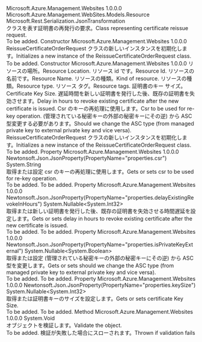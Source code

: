 <Type Name="ReissueCertificateOrderRequest" FullName="Microsoft.Azure.Management.WebSites.Models.ReissueCertificateOrderRequest">
  <TypeSignature Language="C#" Value="public class ReissueCertificateOrderRequest : Microsoft.Azure.Management.WebSites.Models.Resource" />
  <TypeSignature Language="ILAsm" Value=".class public auto ansi beforefieldinit ReissueCertificateOrderRequest extends Microsoft.Azure.Management.WebSites.Models.Resource" />
  <TypeSignature Language="DocId" Value="T:Microsoft.Azure.Management.WebSites.Models.ReissueCertificateOrderRequest" />
  <TypeSignature Language="VB.NET" Value="Public Class ReissueCertificateOrderRequest&#xA;Inherits Resource" />
  <TypeSignature Language="F#" Value="type ReissueCertificateOrderRequest = class&#xA;    inherit Resource" />
  <AssemblyInfo>
    <AssemblyName>Microsoft.Azure.Management.Websites</AssemblyName>
    <AssemblyVersion>1.0.0.0</AssemblyVersion>
  </AssemblyInfo>
  <Base>
    <BaseTypeName>Microsoft.Azure.Management.WebSites.Models.Resource</BaseTypeName>
  </Base>
  <Interfaces />
  <Attributes>
    <Attribute>
      <AttributeName>Microsoft.Rest.Serialization.JsonTransformation</AttributeName>
    </Attribute>
  </Attributes>
  <Docs>
    <summary>
            <span data-ttu-id="aca5e-101">クラスを表す証明書の再発行の要求。</span><span class="sxs-lookup"><span data-stu-id="aca5e-101">Class representing certificate reissue request.</span></span>
            </summary>
    <remarks>To be added.</remarks>
  </Docs>
  <Members>
    <Member MemberName=".ctor">
      <MemberSignature Language="C#" Value="public ReissueCertificateOrderRequest ();" />
      <MemberSignature Language="ILAsm" Value=".method public hidebysig specialname rtspecialname instance void .ctor() cil managed" />
      <MemberSignature Language="DocId" Value="M:Microsoft.Azure.Management.WebSites.Models.ReissueCertificateOrderRequest.#ctor" />
      <MemberSignature Language="VB.NET" Value="Public Sub New ()" />
      <MemberType>Constructor</MemberType>
      <AssemblyInfo>
        <AssemblyName>Microsoft.Azure.Management.Websites</AssemblyName>
        <AssemblyVersion>1.0.0.0</AssemblyVersion>
      </AssemblyInfo>
      <Parameters />
      <Docs>
        <summary>
            <span data-ttu-id="aca5e-102">ReissueCertificateOrderRequest クラスの新しいインスタンスを初期化します。</span><span class="sxs-lookup"><span data-stu-id="aca5e-102">Initializes a new instance of the ReissueCertificateOrderRequest class.</span></span>
            </summary>
        <remarks>To be added.</remarks>
      </Docs>
    </Member>
    <Member MemberName=".ctor">
      <MemberSignature Language="C#" Value="public ReissueCertificateOrderRequest (string location, string id = null, string name = null, string kind = null, string type = null, System.Collections.Generic.IDictionary&lt;string,string&gt; tags = null, Nullable&lt;int&gt; keySize = null, Nullable&lt;int&gt; delayExistingRevokeInHours = null, string csr = null, Nullable&lt;bool&gt; isPrivateKeyExternal = null);" />
      <MemberSignature Language="ILAsm" Value=".method public hidebysig specialname rtspecialname instance void .ctor(string location, string id, string name, string kind, string type, class System.Collections.Generic.IDictionary`2&lt;string, string&gt; tags, valuetype System.Nullable`1&lt;int32&gt; keySize, valuetype System.Nullable`1&lt;int32&gt; delayExistingRevokeInHours, string csr, valuetype System.Nullable`1&lt;bool&gt; isPrivateKeyExternal) cil managed" />
      <MemberSignature Language="DocId" Value="M:Microsoft.Azure.Management.WebSites.Models.ReissueCertificateOrderRequest.#ctor(System.String,System.String,System.String,System.String,System.String,System.Collections.Generic.IDictionary{System.String,System.String},System.Nullable{System.Int32},System.Nullable{System.Int32},System.String,System.Nullable{System.Boolean})" />
      <MemberSignature Language="VB.NET" Value="Public Sub New (location As String, Optional id As String = null, Optional name As String = null, Optional kind As String = null, Optional type As String = null, Optional tags As IDictionary(Of String, String) = null, Optional keySize As Nullable(Of Integer) = null, Optional delayExistingRevokeInHours As Nullable(Of Integer) = null, Optional csr As String = null, Optional isPrivateKeyExternal As Nullable(Of Boolean) = null)" />
      <MemberSignature Language="F#" Value="new Microsoft.Azure.Management.WebSites.Models.ReissueCertificateOrderRequest : string * string * string * string * string * System.Collections.Generic.IDictionary&lt;string, string&gt; * Nullable&lt;int&gt; * Nullable&lt;int&gt; * string * Nullable&lt;bool&gt; -&gt; Microsoft.Azure.Management.WebSites.Models.ReissueCertificateOrderRequest" Usage="new Microsoft.Azure.Management.WebSites.Models.ReissueCertificateOrderRequest (location, id, name, kind, type, tags, keySize, delayExistingRevokeInHours, csr, isPrivateKeyExternal)" />
      <MemberType>Constructor</MemberType>
      <AssemblyInfo>
        <AssemblyName>Microsoft.Azure.Management.Websites</AssemblyName>
        <AssemblyVersion>1.0.0.0</AssemblyVersion>
      </AssemblyInfo>
      <Parameters>
        <Parameter Name="location" Type="System.String" />
        <Parameter Name="id" Type="System.String" />
        <Parameter Name="name" Type="System.String" />
        <Parameter Name="kind" Type="System.String" />
        <Parameter Name="type" Type="System.String" />
        <Parameter Name="tags" Type="System.Collections.Generic.IDictionary&lt;System.String,System.String&gt;" />
        <Parameter Name="keySize" Type="System.Nullable&lt;System.Int32&gt;" />
        <Parameter Name="delayExistingRevokeInHours" Type="System.Nullable&lt;System.Int32&gt;" />
        <Parameter Name="csr" Type="System.String" />
        <Parameter Name="isPrivateKeyExternal" Type="System.Nullable&lt;System.Boolean&gt;" />
      </Parameters>
      <Docs>
        <param name="location"><span data-ttu-id="aca5e-103">リソースの場所。</span><span class="sxs-lookup"><span data-stu-id="aca5e-103">Resource Location.</span></span></param>
        <param name="id"><span data-ttu-id="aca5e-104">リソース id です。</span><span class="sxs-lookup"><span data-stu-id="aca5e-104">Resource Id.</span></span></param>
        <param name="name"><span data-ttu-id="aca5e-105">リソースの名前です。</span><span class="sxs-lookup"><span data-stu-id="aca5e-105">Resource Name.</span></span></param>
        <param name="kind"><span data-ttu-id="aca5e-106">リソースの種類。</span><span class="sxs-lookup"><span data-stu-id="aca5e-106">Kind of resource.</span></span></param>
        <param name="type"><span data-ttu-id="aca5e-107">リソースの種類。</span><span class="sxs-lookup"><span data-stu-id="aca5e-107">Resource type.</span></span></param>
        <param name="tags"><span data-ttu-id="aca5e-108">リソース タグ。</span><span class="sxs-lookup"><span data-stu-id="aca5e-108">Resource tags.</span></span></param>
        <param name="keySize"><span data-ttu-id="aca5e-109">証明書のキー サイズ。</span><span class="sxs-lookup"><span data-stu-id="aca5e-109">Certificate Key Size.</span></span></param>
        <param name="delayExistingRevokeInHours"><span data-ttu-id="aca5e-110">遅延時間を新しい証明書を発行した後、既存の証明書を失効させます。</span><span class="sxs-lookup"><span data-stu-id="aca5e-110">Delay in hours to revoke existing certificate after the new certificate is issued.</span></span></param>
        <param name="csr"><span data-ttu-id="aca5e-111">Csr のキーの再処理に使用します。</span><span class="sxs-lookup"><span data-stu-id="aca5e-111">Csr to be used for re-key operation.</span></span></param>
        <param name="isPrivateKeyExternal"><span data-ttu-id="aca5e-112">(管理されている秘密キーの外部の秘密キーにその逆) から ASC 型変更する必要があります。</span><span class="sxs-lookup"><span data-stu-id="aca5e-112">Should we change the ASC type (from managed private key to external private key and vice versa).</span></span></param>
        <summary>
            <span data-ttu-id="aca5e-113">ReissueCertificateOrderRequest クラスの新しいインスタンスを初期化します。</span><span class="sxs-lookup"><span data-stu-id="aca5e-113">Initializes a new instance of the ReissueCertificateOrderRequest class.</span></span>
            </summary>
        <remarks>To be added.</remarks>
      </Docs>
    </Member>
    <Member MemberName="Csr">
      <MemberSignature Language="C#" Value="public string Csr { get; set; }" />
      <MemberSignature Language="ILAsm" Value=".property instance string Csr" />
      <MemberSignature Language="DocId" Value="P:Microsoft.Azure.Management.WebSites.Models.ReissueCertificateOrderRequest.Csr" />
      <MemberSignature Language="VB.NET" Value="Public Property Csr As String" />
      <MemberSignature Language="F#" Value="member this.Csr : string with get, set" Usage="Microsoft.Azure.Management.WebSites.Models.ReissueCertificateOrderRequest.Csr" />
      <MemberType>Property</MemberType>
      <AssemblyInfo>
        <AssemblyName>Microsoft.Azure.Management.Websites</AssemblyName>
        <AssemblyVersion>1.0.0.0</AssemblyVersion>
      </AssemblyInfo>
      <Attributes>
        <Attribute>
          <AttributeName>Newtonsoft.Json.JsonProperty(PropertyName="properties.csr")</AttributeName>
        </Attribute>
      </Attributes>
      <ReturnValue>
        <ReturnType>System.String</ReturnType>
      </ReturnValue>
      <Docs>
        <summary>
            <span data-ttu-id="aca5e-114">取得または設定 csr のキーの再処理に使用します。</span><span class="sxs-lookup"><span data-stu-id="aca5e-114">Gets or sets csr to be used for re-key operation.</span></span>
            </summary>
        <value>To be added.</value>
        <remarks>To be added.</remarks>
      </Docs>
    </Member>
    <Member MemberName="DelayExistingRevokeInHours">
      <MemberSignature Language="C#" Value="public Nullable&lt;int&gt; DelayExistingRevokeInHours { get; set; }" />
      <MemberSignature Language="ILAsm" Value=".property instance valuetype System.Nullable`1&lt;int32&gt; DelayExistingRevokeInHours" />
      <MemberSignature Language="DocId" Value="P:Microsoft.Azure.Management.WebSites.Models.ReissueCertificateOrderRequest.DelayExistingRevokeInHours" />
      <MemberSignature Language="VB.NET" Value="Public Property DelayExistingRevokeInHours As Nullable(Of Integer)" />
      <MemberSignature Language="F#" Value="member this.DelayExistingRevokeInHours : Nullable&lt;int&gt; with get, set" Usage="Microsoft.Azure.Management.WebSites.Models.ReissueCertificateOrderRequest.DelayExistingRevokeInHours" />
      <MemberType>Property</MemberType>
      <AssemblyInfo>
        <AssemblyName>Microsoft.Azure.Management.Websites</AssemblyName>
        <AssemblyVersion>1.0.0.0</AssemblyVersion>
      </AssemblyInfo>
      <Attributes>
        <Attribute>
          <AttributeName>Newtonsoft.Json.JsonProperty(PropertyName="properties.delayExistingRevokeInHours")</AttributeName>
        </Attribute>
      </Attributes>
      <ReturnValue>
        <ReturnType>System.Nullable&lt;System.Int32&gt;</ReturnType>
      </ReturnValue>
      <Docs>
        <summary>
            <span data-ttu-id="aca5e-115">取得または新しい証明書を発行した後、既存の証明書を失効させる時間遅延を設定します。</span><span class="sxs-lookup"><span data-stu-id="aca5e-115">Gets or sets delay in hours to revoke existing certificate after the new certificate is issued.</span></span>
            </summary>
        <value>To be added.</value>
        <remarks>To be added.</remarks>
      </Docs>
    </Member>
    <Member MemberName="IsPrivateKeyExternal">
      <MemberSignature Language="C#" Value="public Nullable&lt;bool&gt; IsPrivateKeyExternal { get; set; }" />
      <MemberSignature Language="ILAsm" Value=".property instance valuetype System.Nullable`1&lt;bool&gt; IsPrivateKeyExternal" />
      <MemberSignature Language="DocId" Value="P:Microsoft.Azure.Management.WebSites.Models.ReissueCertificateOrderRequest.IsPrivateKeyExternal" />
      <MemberSignature Language="VB.NET" Value="Public Property IsPrivateKeyExternal As Nullable(Of Boolean)" />
      <MemberSignature Language="F#" Value="member this.IsPrivateKeyExternal : Nullable&lt;bool&gt; with get, set" Usage="Microsoft.Azure.Management.WebSites.Models.ReissueCertificateOrderRequest.IsPrivateKeyExternal" />
      <MemberType>Property</MemberType>
      <AssemblyInfo>
        <AssemblyName>Microsoft.Azure.Management.Websites</AssemblyName>
        <AssemblyVersion>1.0.0.0</AssemblyVersion>
      </AssemblyInfo>
      <Attributes>
        <Attribute>
          <AttributeName>Newtonsoft.Json.JsonProperty(PropertyName="properties.isPrivateKeyExternal")</AttributeName>
        </Attribute>
      </Attributes>
      <ReturnValue>
        <ReturnType>System.Nullable&lt;System.Boolean&gt;</ReturnType>
      </ReturnValue>
      <Docs>
        <summary>
            <span data-ttu-id="aca5e-116">取得または設定 (管理されている秘密キーの外部の秘密キーにその逆) から ASC 型を変更します。</span><span class="sxs-lookup"><span data-stu-id="aca5e-116">Gets or sets should we change the ASC type (from managed private key to external private key and vice versa).</span></span>
            </summary>
        <value>To be added.</value>
        <remarks>To be added.</remarks>
      </Docs>
    </Member>
    <Member MemberName="KeySize">
      <MemberSignature Language="C#" Value="public Nullable&lt;int&gt; KeySize { get; set; }" />
      <MemberSignature Language="ILAsm" Value=".property instance valuetype System.Nullable`1&lt;int32&gt; KeySize" />
      <MemberSignature Language="DocId" Value="P:Microsoft.Azure.Management.WebSites.Models.ReissueCertificateOrderRequest.KeySize" />
      <MemberSignature Language="VB.NET" Value="Public Property KeySize As Nullable(Of Integer)" />
      <MemberSignature Language="F#" Value="member this.KeySize : Nullable&lt;int&gt; with get, set" Usage="Microsoft.Azure.Management.WebSites.Models.ReissueCertificateOrderRequest.KeySize" />
      <MemberType>Property</MemberType>
      <AssemblyInfo>
        <AssemblyName>Microsoft.Azure.Management.Websites</AssemblyName>
        <AssemblyVersion>1.0.0.0</AssemblyVersion>
      </AssemblyInfo>
      <Attributes>
        <Attribute>
          <AttributeName>Newtonsoft.Json.JsonProperty(PropertyName="properties.keySize")</AttributeName>
        </Attribute>
      </Attributes>
      <ReturnValue>
        <ReturnType>System.Nullable&lt;System.Int32&gt;</ReturnType>
      </ReturnValue>
      <Docs>
        <summary>
            <span data-ttu-id="aca5e-117">取得または証明書キーのサイズを設定します。</span><span class="sxs-lookup"><span data-stu-id="aca5e-117">Gets or sets certificate Key Size.</span></span>
            </summary>
        <value>To be added.</value>
        <remarks>To be added.</remarks>
      </Docs>
    </Member>
    <Member MemberName="Validate">
      <MemberSignature Language="C#" Value="public override void Validate ();" />
      <MemberSignature Language="ILAsm" Value=".method public hidebysig virtual instance void Validate() cil managed" />
      <MemberSignature Language="DocId" Value="M:Microsoft.Azure.Management.WebSites.Models.ReissueCertificateOrderRequest.Validate" />
      <MemberSignature Language="VB.NET" Value="Public Overrides Sub Validate ()" />
      <MemberSignature Language="F#" Value="override this.Validate : unit -&gt; unit" Usage="reissueCertificateOrderRequest.Validate " />
      <MemberType>Method</MemberType>
      <AssemblyInfo>
        <AssemblyName>Microsoft.Azure.Management.Websites</AssemblyName>
        <AssemblyVersion>1.0.0.0</AssemblyVersion>
      </AssemblyInfo>
      <ReturnValue>
        <ReturnType>System.Void</ReturnType>
      </ReturnValue>
      <Parameters />
      <Docs>
        <summary>
            <span data-ttu-id="aca5e-118">オブジェクトを検証します。</span><span class="sxs-lookup"><span data-stu-id="aca5e-118">Validate the object.</span></span>
            </summary>
        <remarks>To be added.</remarks>
        <exception cref="T:Microsoft.Rest.ValidationException">
            <span data-ttu-id="aca5e-119">検証が失敗した場合にスローされます。</span><span class="sxs-lookup"><span data-stu-id="aca5e-119">Thrown if validation fails</span></span>
            </exception>
      </Docs>
    </Member>
  </Members>
</Type>